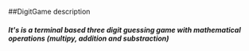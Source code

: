 ##DigitGame description 
##### It's is a terminal based  three digit guessing game with mathematical operations (multipy, addition and substraction)

